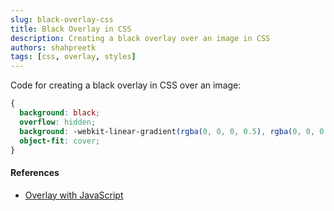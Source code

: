 ```yaml
---
slug: black-overlay-css
title: Black Overlay in CSS
description: Creating a black overlay over an image in CSS
authors: shahpreetk
tags: [css, overlay, styles]
---
```


Code for creating a black overlay in CSS over an image:
```css
{
  background: black;
  overflow: hidden;
  background: -webkit-linear-gradient(rgba(0, 0, 0, 0.5), rgba(0, 0, 0, 0.5)),url("<IMAGEURL_COMES_HERE>");
  object-fit: cover;
}
```

#### References
- [Overlay with JavaScript](https://www.w3schools.com/howto/howto_css_overlay.asp)